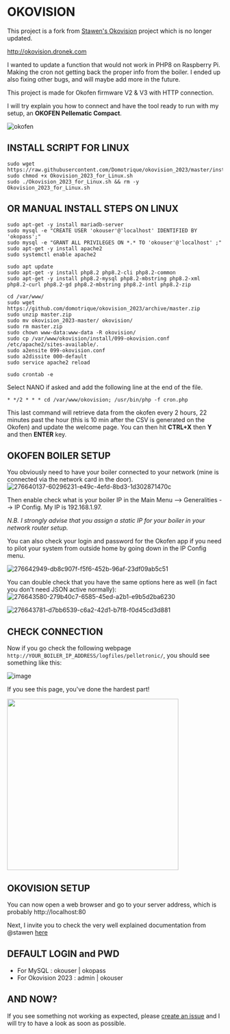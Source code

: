 # OKOVISION

This project is a fork from [Stawen's Okovision](https://github.com/stawen/okovision) project which is no longer updated.

<http://okovision.dronek.com>

I wanted to update a function that would not work in PHP8 on Raspberry Pi. Making the cron not getting back the proper info from the boiler.
I ended up also fixing other bugs, and will maybe add more in the future.

This project is made for Okofen firmware V2 & V3 with HTTP connection.

I will try explain you how to connect and have the tool ready to run with my setup, an **OKOFEN Pellematic Compact**.

![okofen](https://github.com/Domotrique/okovision_2023/assets/148430940/0b602cf1-83f3-4a7b-b27e-791ff7c21e08)

## INSTALL SCRIPT FOR LINUX

```
sudo wget https://raw.githubusercontent.com/Domotrique/okovision_2023/master/install/Okovision_2023_for_Linux.sh
sudo chmod +x Okovision_2023_for_Linux.sh
sudo ./Okovision_2023_for_Linux.sh && rm -y Okovision_2023_for_Linux.sh
```

## OR MANUAL INSTALL STEPS ON LINUX

```
sudo apt-get -y install mariadb-server
sudo mysql -e "CREATE USER 'okouser'@'localhost' IDENTIFIED BY 'okopass';"
sudo mysql -e "GRANT ALL PRIVILEGES ON *.* TO 'okouser'@'localhost' ;"
sudo apt-get -y install apache2
sudo systemctl enable apache2

sudo apt update
sudo apt-get -y install php8.2 php8.2-cli php8.2-common
sudo apt-get -y install php8.2-mysql php8.2-mbstring php8.2-xml php8.2-curl php8.2-gd php8.2-mbstring php8.2-intl php8.2-zip

cd /var/www/
sudo wget https://github.com/domotrique/okovision_2023/archive/master.zip
sudo unzip master.zip
sudo mv okovision_2023-master/ okovision/
sudo rm master.zip
sudo chown www-data:www-data -R okovision/
sudo cp /var/www/okovision/install/099-okovision.conf /etc/apache2/sites-available/.
sudo a2ensite 099-okovision.conf
sudo a2dissite 000-default
sudo service apache2 reload
```
```sudo crontab -e```

Select NANO if asked and add the following line at the end of the file.

```* */2 * * * cd /var/www/okovision; /usr/bin/php -f cron.php```

This last command will retrieve data from the okofen every 2 hours, 22 minutes past the hour (this is 10 min after the CSV is generated on the Okofen) and update the welcome page.
You can then hit **CTRL+X** then **Y** and then **ENTER** key.

## OKOFEN BOILER SETUP

You obviously need to have your boiler connected to your network (mine is connected via the network card in the door).
![276640137-60296231-e49c-4efd-8bd3-1d302871470c](https://github.com/Domotrique/okovision_2023/assets/148430940/bbd273f4-d8ef-453b-9be8-d5895ee06e49)

Then enable check what is your boiler IP in the Main Menu --> Generalities --> IP Config. My IP is 192.168.1.97.

*N.B. I strongly advise that you assign a static IP for your boiler in your network router setup.*

You can also check your login and password for the Okofen app if you need to pilot your system from outside home by going down in the IP Config menu.

![276642949-db8c907f-f5f6-452b-96af-23df09ab5c51](https://github.com/Domotrique/okovision_2023/assets/148430940/9f51dd77-7566-4a95-b899-fa7010410d5b)

You can double check that you have the same options here as well (in fact you don't need JSON active normally):
![276643580-279b40c7-6585-45ed-a2b1-e9b5d2ba6230](https://github.com/Domotrique/okovision_2023/assets/148430940/2946dfe0-20eb-4003-908d-2360412e8ed4)

![276643781-d7bb6539-c6a2-42d1-b7f8-f0d45cd3d881](https://github.com/Domotrique/okovision_2023/assets/148430940/ef646c97-2b97-405b-a5bd-a50477f71ca1)

## CHECK CONNECTION

Now if you go check the following webpage ```http://YOUR_BOILER_IP_ADDRESS/logfiles/pelletronic/```, you should see something like this:

![image](https://github.com/Domotrique/okovision_2023/assets/148430940/3b6a26d9-4499-43f6-8505-53ded15d6c5b)

If you see this page, you've done the hardest part!

<img src="https://user-images.githubusercontent.com/148430940/276651209-10c7936f-aa83-47ab-a2ec-c3e727c193df.jpg" width="400">

## OKOVISION SETUP

You can now open a web browser and go to your server address, which is probably http://localhost:80

Next, I invite you to check the very well explained documentation from @stawen [here](https://okovision.dronek.com/documentation/configuration/setup/)

## DEFAULT LOGIN and PWD

* For MySQL : okouser | okopass
* For Okovision 2023 : admin | okouser

## AND NOW?

If you see something not working as expected, please [create an issue](https://github.com/Domotrique/okovision_2023/issues/new/choose) and I will try to have a look as soon as possible.
